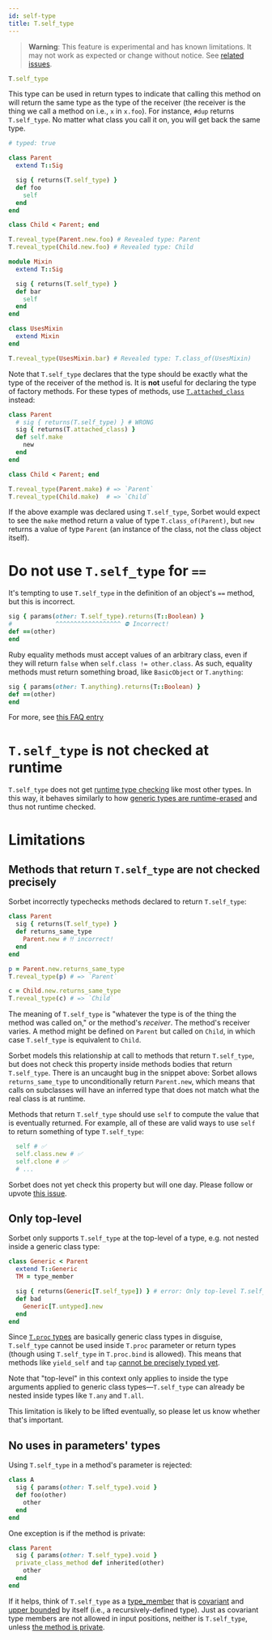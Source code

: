 ```yaml
---
id: self-type
title: T.self_type
---
```


> **Warning**: This feature is experimental and has known limitations. It may not work as expected or change without notice. See [related issues](https://github.com/sorbet/sorbet/milestone/29).

```ruby
T.self_type
```

This type can be used in return types to indicate that calling this method on will return the same type as the type of the receiver (the receiver is the thing we call a method on i.e., `x` in `x.foo`). For instance, `#dup` returns `T.self_type`. No matter what class you call it on, you will get back the same type.

```ruby
# typed: true

class Parent
  extend T::Sig

  sig { returns(T.self_type) }
  def foo
    self
  end
end

class Child < Parent; end

T.reveal_type(Parent.new.foo) # Revealed type: Parent
T.reveal_type(Child.new.foo) # Revealed type: Child

module Mixin
  extend T::Sig

  sig { returns(T.self_type) }
  def bar
    self
  end
end

class UsesMixin
  extend Mixin
end

T.reveal_type(UsesMixin.bar) # Revealed type: T.class_of(UsesMixin)
```

Note that `T.self_type` declares that the type should be exactly what the type of the receiver of the method is. It is **not** useful for declaring the type of factory methods. For these types of methods, use [`T.attached_class`](attached-class.md) instead:

```ruby
class Parent
  # sig { returns(T.self_type) } # WRONG
  sig { returns(T.attached_class) }
  def self.make
    new
  end
end

class Child < Parent; end

T.reveal_type(Parent.make) # => `Parent`
T.reveal_type(Child.make)  # => `Child`
```

If the above example was declared using `T.self_type`, Sorbet would expect to see the `make` method return a value of type `T.class_of(Parent)`, but `new` returns a value of type `Parent` (an instance of the class, not the class object itself).

# Do not use `T.self_type` for `==`

It's tempting to use `T.self_type` in the definition of an object's `==` method, but this is incorrect.

```ruby
sig { params(other: T.self_type).returns(T::Boolean) }
#            ^^^^^^^^^^^^^^^^^^ ⛔ Incorrect!
def ==(other)
end
```

Ruby equality methods must accept values of an arbitrary class, even if they will return `false` when `self.class != other.class`. As such, equality methods must return something broad, like `BasicObject` or `T.anything`:

```ruby
sig { params(other: T.anything).returns(T::Boolean) }
def ==(other)
end
```

For more, see [this FAQ entry](faq.md#how-do-i-override--what-signature-should-i-use)

# `T.self_type` is not checked at runtime

`T.self_type` does not get [runtime type checking](runtime.md) like most other types. In this way, it behaves similarly to how [generic types are runtime-erased](generics.md#generics-and-runtime-checks) and thus not runtime checked.

# Limitations

## Methods that return `T.self_type` are not checked precisely

Sorbet incorrectly typechecks methods declared to return `T.self_type`:

```ruby
class Parent
  sig { returns(T.self_type) }
  def returns_same_type
    Parent.new # ‼️ incorrect!
  end
end

p = Parent.new.returns_same_type
T.reveal_type(p) # => `Parent`

c = Child.new.returns_same_type
T.reveal_type(c) # => `Child`
```

The meaning of `T.self_type` is "whatever the type is of the thing the method was called on," or the method's _receiver_. The method's receiver varies. A method might be defined on `Parent` but called on `Child`, in which case `T.self_type` is equivalent to `Child`.

Sorbet models this relationship at call to methods that return `T.self_type`, but does not check this property inside methods bodies that return `T.self_type`. There is an uncaught bug in the snippet above: Sorbet allows `returns_same_type` to unconditionally return `Parent.new`, which means that calls on subclasses will have an inferred type that does not match what the real class is at runtime.

Methods that return `T.self_type` should use `self` to compute the value that is eventually returned. For example, all of these are valid ways to use `self` to return something of type `T.self_type`:

```ruby
  self # ✅
  self.class.new # ✅
  self.clone # ✅
  # ...
```

Sorbet does not yet check this property but will one day. Please follow or upvote [this issue](https://github.com/sorbet/sorbet/issues/775).

## Only top-level

Sorbet only supports `T.self_type` at the top-level of a type, e.g. not nested inside a generic class type:

```ruby
class Generic < Parent
  extend T::Generic
  TM = type_member

  sig { returns(Generic[T.self_type]) } # error: Only top-level T.self_type is supported
  def bad
    Generic[T.untyped].new
  end
end
```

Since [`T.proc` types](procs.md) are basically generic class types in disguise, `T.self_type` cannot be used inside `T.proc` parameter or return types (though using `T.self_type` in `T.proc.bind` is allowed). This means that methods like `yield_self` and `tap` [cannot be precisely typed yet](https://github.com/sorbet/sorbet/issues/5632).

Note that "top-level" in this context only applies to inside the type arguments applied to generic class types—`T.self_type` can already be nested inside types like `T.any` and `T.all`.

This limitation is likely to be lifted eventually, so please let us know whether that's important.

## No uses in parameters' types

Using `T.self_type` in a method's parameter is rejected:

```ruby
class A
  sig { params(other: T.self_type).void }
  def foo(other)
    other
  end
end
```

One exception is if the method is private:

```ruby
class Parent
  sig { params(other: T.self_type).void }
  private_class_method def inherited(other)
    other
  end
end
```

If it helps, think of `T.self_type` as a [type_member](generics.md#type_member--type_template) that is [covariant](generics.md#covariance-out) and [upper bounded](generics.md#bounds-on-type_members-and-type_templates-fixed-upper-lower) by itself (i.e., a recursively-defined type). Just as covariant type members are not allowed in input positions, neither is `T.self_type`, unless [the method is private](generics.md#variance-positions-and-private).


